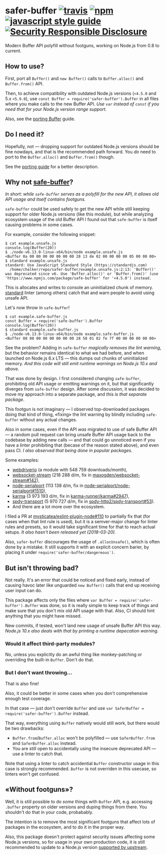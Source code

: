 # safer-buffer [![travis][travis-image]][travis-url] [![npm][npm-image]][npm-url] [![javascript style guide][standard-image]][standard-url] [![Security Responsible Disclosure][secuirty-image]][secuirty-url]

[travis-image]: https://travis-ci.org/ChALkeR/safer-buffer.svg?branch=master
[travis-url]: https://travis-ci.org/ChALkeR/safer-buffer
[npm-image]: https://img.shields.io/npm/v/safer-buffer.svg
[npm-url]: https://npmjs.org/package/safer-buffer
[standard-image]: https://img.shields.io/badge/code_style-standard-brightgreen.svg
[standard-url]: https://standardjs.com
[secuirty-image]: https://img.shields.io/badge/Security-Responsible%20Disclosure-green.svg
[secuirty-url]: https://github.com/nodejs/security-wg/blob/master/processes/responsible_disclosure_template.md

Modern Buffer API polyfill without footguns, working on Node.js from 0.8 to current.

## How to use?

First, port all `Buffer()` and `new Buffer()` calls to `Buffer.alloc()` and `Buffer.from()` API.

Then, to achieve compatibility with outdated Node.js versions (`<4.5.0` and 5.x `<5.9.0`), use
`const Buffer = require('safer-buffer').Buffer` in all files where you make calls to the new Buffer API. _Use `var`
instead of `const` if you need that for your Node.js version range support._

Also, see the [porting Buffer](https://github.com/ChALkeR/safer-buffer/blob/master/Porting-Buffer.md) guide.

## Do I need it?

Hopefully, not — dropping support for outdated Node.js versions should be fine nowdays, and that is the recommended path
forward. You _do_ need to port to the `Buffer.alloc()` and `Buffer.from()` though.

See the [porting guide](https://github.com/ChALkeR/safer-buffer/blob/master/Porting-Buffer.md) for a better description.

## Why not [safe-buffer](https://npmjs.com/safe-buffer)?

_In short: while `safe-buffer` serves as a polyfill for the new API, it allows old API usage and itself contains
footguns._

`safe-buffer` could be used safely to get the new API while still keeping support for older Node.js versions (like this
module), but while analyzing ecosystem usage of the old Buffer API I found out that `safe-buffer` is itself causing
problems in some cases.

For example, consider the following snippet:

```console
$ cat example.unsafe.js
console.log(Buffer(20))
$ ./node-v6.13.0-linux-x64/bin/node example.unsafe.js
<Buffer 0a 00 00 00 00 00 00 00 28 13 de 02 00 00 00 00 05 00 00 00>
$ standard example.unsafe.js
standard: Use JavaScript Standard Style (https://standardjs.com)
  /home/chalker/repo/safer-buffer/example.unsafe.js:2:13: 'Buffer()' was deprecated since v6. Use 'Buffer.alloc()' or 'Buffer.from()' (use 'https://www.npmjs.com/package/safe-buffer' for '<4.5.0') instead.
```

This is allocates and writes to console an uninitialized chunk of memory.
[standard](https://www.npmjs.com/package/standard) linter (among others) catch that and warn people to avoid using
unsafe API.

Let's now throw in `safe-buffer`!

```console
$ cat example.safe-buffer.js
const Buffer = require('safe-buffer').Buffer
console.log(Buffer(20))
$ standard example.safe-buffer.js
$ ./node-v6.13.0-linux-x64/bin/node example.safe-buffer.js
<Buffer 08 00 00 00 00 00 00 00 28 58 01 82 fe 7f 00 00 00 00 00 00>
```

See the problem? Adding in `safe-buffer` _magically removes the lint warning_, but the behavior remains identiсal to
what we had before, and when launched on Node.js 6.x LTS — this dumps out chunks of uninitialized memory. _And this code
will still emit runtime warnings on Node.js 10.x and above._

That was done by design. I first considered changing `safe-buffer`, prohibiting old API usage or emitting warnings on
it, but that significantly diverges from `safe-buffer` design. After some discussion, it was decided to move my approach
into a separate package, and _this is that separate package_.

This footgun is not imaginary — I observed top-downloaded packages doing that kind of thing, «fixing» the lint warning
by blindly including `safe-buffer` without any actual changes.

Also in some cases, even if the API _was_ migrated to use of safe Buffer API — a random pull request can bring unsafe
Buffer API usage back to the codebase by adding new calls — and that could go unnoticed even if you have a linter
prohibiting that (becase of the reason stated above), and even pass CI. _I also observed that being done in popular
packages._

Some examples:

- [webdriverio](https://github.com/webdriverio/webdriverio/commit/05cbd3167c12e4930f09ef7cf93b127ba4effae4#diff-124380949022817b90b622871837d56cR31)
  (a module with 548 759 downloads/month),
- [websocket-stream](https://github.com/maxogden/websocket-stream/commit/c9312bd24d08271687d76da0fe3c83493871cf61) (218
  288 d/m, fix in [maxogden/websocket-stream#142](https://github.com/maxogden/websocket-stream/pull/142)),
- [node-serialport](https://github.com/node-serialport/node-serialport/commit/e8d9d2b16c664224920ce1c895199b1ce2def48c)
  (113 138 d/m, fix in
  [node-serialport/node-serialport#1510](https://github.com/node-serialport/node-serialport/pull/1510)),
- [karma](https://github.com/karma-runner/karma/commit/3d94b8cf18c695104ca195334dc75ff054c74eec) (3 973 193 d/m, fix in
  [karma-runner/karma#2947](https://github.com/karma-runner/karma/pull/2947)),
- [spdy-transport](https://github.com/spdy-http2/spdy-transport/commit/5375ac33f4a62a4f65bcfc2827447d42a5dbe8b1) (5 970
  727 d/m, fix in [spdy-http2/spdy-transport#53](https://github.com/spdy-http2/spdy-transport/pull/53)).
- And there are a lot more over the ecosystem.

I filed a PR at [mysticatea/eslint-plugin-node#110](https://github.com/mysticatea/eslint-plugin-node/pull/110) to
partially fix that (for cases when that lint rule is used), but it is a semver-major change for linter rules and
presets, so it would take significant time for that to reach actual setups. _It also hasn't been released yet
(2018-03-20)._

Also, `safer-buffer` discourages the usage of `.allocUnsafe()`, which is often done by a mistake. It still supports it
with an explicit concern barier, by placing it under `require('safer-buffer/dangereous')`.

## But isn't throwing bad?

Not really. It's an error that could be noticed and fixed early, instead of causing havoc later like unguarded
`new Buffer()` calls that end up receiving user input can do.

This package affects only the files where `var Buffer = require('safer-buffer').Buffer` was done, so it is really simple
to keep track of things and make sure that you don't mix old API usage with that. Also, CI should hint anything that you
might have missed.

New commits, if tested, won't land new usage of unsafe Buffer API this way. _Node.js 10.x also deals with that by
printing a runtime depecation warning._

### Would it affect third-party modules?

No, unless you explicitly do an awful thing like monkey-patching or overriding the built-in `Buffer`. Don't do that.

### But I don't want throwing…

That is also fine!

Also, it could be better in some cases when you don't comprehensive enough test coverage.

In that case — just don't override `Buffer` and use `var SaferBuffer = require('safer-buffer').Buffer` instead.

That way, everything using `Buffer` natively would still work, but there would be two drawbacks:

- `Buffer.from`/`Buffer.alloc` won't be polyfilled — use `SaferBuffer.from` and `SaferBuffer.alloc` instead.
- You are still open to accidentally using the insecure deprecated API — use a linter to catch that.

Note that using a linter to catch accidential `Buffer` constructor usage in this case is strongly recommended. `Buffer`
is not overriden in this usecase, so linters won't get confused.

## «Without footguns»?

Well, it is still possible to do _some_ things with `Buffer` API, e.g. accessing `.buffer` property on older versions
and duping things from there. You shouldn't do that in your code, probabably.

The intention is to remove the most significant footguns that affect lots of packages in the ecosystem, and to do it in
the proper way.

Also, this package doesn't protect against security issues affecting some Node.js versions, so for usage in your own
production code, it is still recommended to update to a Node.js version
[supported by upstream](https://github.com/nodejs/release#release-schedule).
